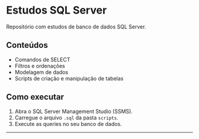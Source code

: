 # Estudos SQL Server

Repositório com estudos de banco de dados SQL Server.

## Conteúdos

- Comandos de SELECT
- Filtros e ordenações
- Modelagem de dados
- Scripts de criação e manipulação de tabelas

## Como executar

1. Abra o SQL Server Management Studio (SSMS).
2. Carregue o arquivo `.sql` da pasta `scripts`.
3. Execute as queries no seu banco de dados.

---
